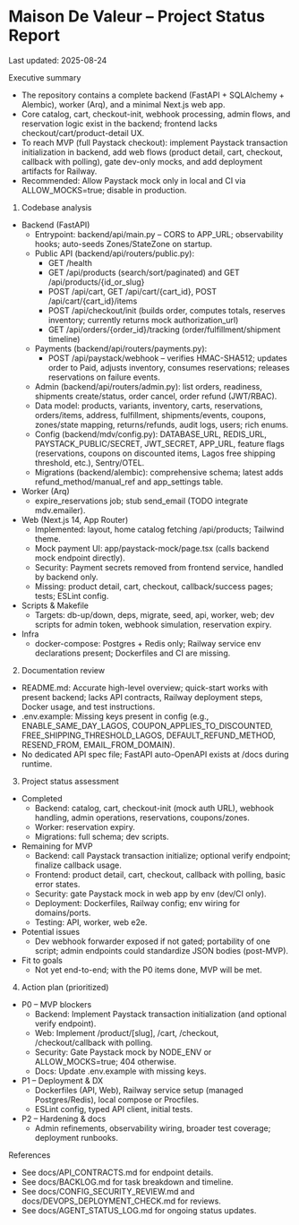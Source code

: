 # Maison De Valeur – Project Status Report

Last updated: 2025-08-24

Executive summary
- The repository contains a complete backend (FastAPI + SQLAlchemy + Alembic), worker (Arq), and a minimal Next.js web app.
- Core catalog, cart, checkout-init, webhook processing, admin flows, and reservation logic exist in the backend; frontend lacks checkout/cart/product-detail UX.
- To reach MVP (full Paystack checkout): implement Paystack transaction initialization in backend, add web flows (product detail, cart, checkout, callback with polling), gate dev-only mocks, and add deployment artifacts for Railway.
- Recommended: Allow Paystack mock only in local and CI via ALLOW_MOCKS=true; disable in production.

1) Codebase analysis
- Backend (FastAPI)
  - Entrypoint: backend/api/main.py – CORS to APP_URL; observability hooks; auto-seeds Zones/StateZone on startup.
  - Public API (backend/api/routers/public.py):
    - GET /health
    - GET /api/products (search/sort/paginated) and GET /api/products/{id_or_slug}
    - POST /api/cart, GET /api/cart/{cart_id}, POST /api/cart/{cart_id}/items
    - POST /api/checkout/init (builds order, computes totals, reserves inventory; currently returns mock authorization_url)
    - GET /api/orders/{order_id}/tracking (order/fulfillment/shipment timeline)
  - Payments (backend/api/routers/payments.py):
    - POST /api/paystack/webhook – verifies HMAC-SHA512; updates order to Paid, adjusts inventory, consumes reservations; releases reservations on failure events.
  - Admin (backend/api/routers/admin.py): list orders, readiness, shipments create/status, order cancel, order refund (JWT/RBAC).
  - Data model: products, variants, inventory, carts, reservations, orders/items, address, fulfillment, shipments/events, coupons, zones/state mapping, returns/refunds, audit logs, users; rich enums.
  - Config (backend/mdv/config.py): DATABASE_URL, REDIS_URL, PAYSTACK_PUBLIC/SECRET, JWT_SECRET, APP_URL, feature flags (reservations, coupons on discounted items, Lagos free shipping threshold, etc.), Sentry/OTEL.
  - Migrations (backend/alembic): comprehensive schema; latest adds refund_method/manual_ref and app_settings table.
- Worker (Arq)
  - expire_reservations job; stub send_email (TODO integrate mdv.emailer).
- Web (Next.js 14, App Router)
  - Implemented: layout, home catalog fetching /api/products; Tailwind theme.
  - Mock payment UI: app/paystack-mock/page.tsx (calls backend mock endpoint directly).
  - Security: Payment secrets removed from frontend service, handled by backend only.
  - Missing: product detail, cart, checkout, callback/success pages; tests; ESLint config.
- Scripts & Makefile
  - Targets: db-up/down, deps, migrate, seed, api, worker, web; dev scripts for admin token, webhook simulation, reservation expiry.
- Infra
  - docker-compose: Postgres + Redis only; Railway service env declarations present; Dockerfiles and CI are missing.

2) Documentation review
- README.md: Accurate high-level overview; quick-start works with present backend; lacks API contracts, Railway deployment steps, Docker usage, and test instructions.
- .env.example: Missing keys present in config (e.g., ENABLE_SAME_DAY_LAGOS, COUPON_APPLIES_TO_DISCOUNTED, FREE_SHIPPING_THRESHOLD_LAGOS, DEFAULT_REFUND_METHOD, RESEND_FROM, EMAIL_FROM_DOMAIN).
- No dedicated API spec file; FastAPI auto-OpenAPI exists at /docs during runtime.

3) Project status assessment
- Completed
  - Backend: catalog, cart, checkout-init (mock auth URL), webhook handling, admin operations, reservations, coupons/zones.
  - Worker: reservation expiry.
  - Migrations: full schema; dev scripts.
- Remaining for MVP
  - Backend: call Paystack transaction initialize; optional verify endpoint; finalize callback usage.
  - Frontend: product detail, cart, checkout, callback with polling, basic error states.
  - Security: gate Paystack mock in web app by env (dev/CI only).
  - Deployment: Dockerfiles, Railway config; env wiring for domains/ports.
  - Testing: API, worker, web e2e.
- Potential issues
  - Dev webhook forwarder exposed if not gated; portability of one script; admin endpoints could standardize JSON bodies (post-MVP).
- Fit to goals
  - Not yet end-to-end; with the P0 items done, MVP will be met.

4) Action plan (prioritized)
- P0 – MVP blockers
  - Backend: Implement Paystack transaction initialization (and optional verify endpoint).
  - Web: Implement /product/[slug], /cart, /checkout, /checkout/callback with polling.
  - Security: Gate Paystack mock by NODE_ENV or ALLOW_MOCKS=true; 404 otherwise.
  - Docs: Update .env.example with missing keys.
- P1 – Deployment & DX
  - Dockerfiles (API, Web), Railway service setup (managed Postgres/Redis), local compose or Procfiles.
  - ESLint config, typed API client, initial tests.
- P2 – Hardening & docs
  - Admin refinements, observability wiring, broader test coverage; deployment runbooks.

References
- See docs/API_CONTRACTS.md for endpoint details.
- See docs/BACKLOG.md for task breakdown and timeline.
- See docs/CONFIG_SECURITY_REVIEW.md and docs/DEVOPS_DEPLOYMENT_CHECK.md for reviews.
- See docs/AGENT_STATUS_LOG.md for ongoing status updates.


